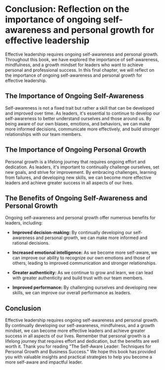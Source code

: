 Conclusion: Reflection on the importance of ongoing self-awareness and personal growth for effective leadership
===============================================================================================================

Effective leadership requires ongoing self-awareness and personal growth. Throughout this book, we have explored the importance of self-awareness, mindfulness, and a growth mindset for leaders who want to achieve personal and professional success. In this final chapter, we will reflect on the importance of ongoing self-awareness and personal growth for effective leadership.

The Importance of Ongoing Self-Awareness
----------------------------------------

Self-awareness is not a fixed trait but rather a skill that can be developed and improved over time. As leaders, it's essential to continue to develop our self-awareness to better understand ourselves and those around us. By being aware of our own biases, emotions, and behaviors, we can make more informed decisions, communicate more effectively, and build stronger relationships with our team members.

The Importance of Ongoing Personal Growth
-----------------------------------------

Personal growth is a lifelong journey that requires ongoing effort and dedication. As leaders, it's important to continually challenge ourselves, set new goals, and strive for improvement. By embracing challenges, learning from failures, and developing new skills, we can become more effective leaders and achieve greater success in all aspects of our lives.

The Benefits of Ongoing Self-Awareness and Personal Growth
----------------------------------------------------------

Ongoing self-awareness and personal growth offer numerous benefits for leaders, including:

* **Improved decision-making:** By continually developing our self-awareness and personal growth, we can make more informed and rational decisions.

* **Increased emotional intelligence:** As we become more self-aware, we can improve our ability to recognize our own emotions and those of others, leading to improved communication and stronger relationships.

* **Greater authenticity:** As we continue to grow and learn, we can lead with greater authenticity and build trust with our team members.

* **Improved performance:** By challenging ourselves and developing new skills, we can improve our overall performance as leaders.

Conclusion
----------

Effective leadership requires ongoing self-awareness and personal growth. By continually developing our self-awareness, mindfulness, and a growth mindset, we can become more effective leaders and achieve greater success in all aspects of our lives. Remember that personal growth is a lifelong journey that requires effort and dedication, but the benefits are well worth it. Thank you for reading "The Self-Aware Leader: Techniques for Personal Growth and Business Success." We hope this book has provided you with valuable insights and practical strategies to help you become a more self-aware and impactful leader.
